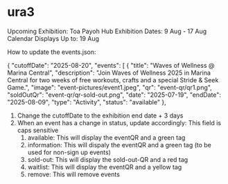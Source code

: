 # ura3

Upcoming Exhibition: Toa Payoh Hub
Exhibition Dates: 9 Aug - 17 Aug
Calendar Displays Up to: 19 Aug

How to update the events.json:

{
  "cutoffDate": "2025-08-20",
  "events": [
    {
      "title": "Waves of Wellness @ Marina Central",
      "description": "Join Waves of Wellness 2025 in Marina Central for two weeks of free workouts, crafts and a special Stride & Seek Game.",
      "image": "event-pictures/event1.jpeg",
      "qr": "event-qr/qr1.png",
      "soldOutQr": "event-qr/qr-sold-out.png",
      "date": "2025-07-19",
      "endDate": "2025-08-09",
      "type": "Activity", 
      "status": "available" 
    },

1. Change the cutoffDate to the exhibition end date + 3 days
2. When an event has a change in status, update accordingly: This field is caps sensitive
    1. available: This will display the eventQR and a green tag
    2. information: This will dispaly the eventQR and a green tag (to be used for non-sign up events)
    3. sold-out: This will display the sold-out-QR and a red tag
    4. waitlist: This will display the eventQR and a yellow tag
    5. remove: This will remove events
